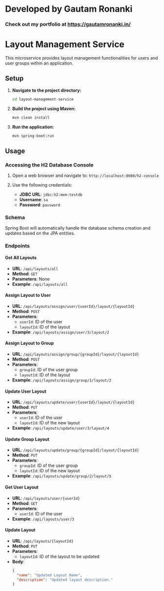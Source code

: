 # Developed by Gautam Ronanki

### Check out my portfolio at https://gautamronanki.in/ 

# Layout Management Service

This microservice provides layout management functionalities for users and user groups within an application.

## Setup

1. **Navigate to the project directory:**

    ```bash
    cd layout-management-service
    ```

2. **Build the project using Maven:**

    ```bash
    mvn clean install
    ```

3. **Run the application:**

    ```bash
    mvn spring-boot:run
    ```

## Usage

### Accessing the H2 Database Console

1. Open a web browser and navigate to: `http://localhost:8080/h2-console`

2. Use the following credentials:
    - **JDBC URL**: `jdbc:h2:mem:testdb`
    - **Username**: `sa`
    - **Password**: `password`

### Schema

Spring Boot will automatically handle the database schema creation and updates based on the JPA entities.

### Endpoints

#### Get All Layouts

- **URL**: `/api/layouts/all`
- **Method**: `GET`
- **Parameters**: None
- **Example**: `/api/layouts/all`

#### Assign Layout to User

- **URL**: `/api/layouts/assign/user/{userId}/layout/{layoutId}`
- **Method**: `POST`
- **Parameters**:
    - `userId`: ID of the user
    - `layoutId`: ID of the layout
- **Example**: `/api/layouts/assign/user/3/layout/2`

#### Assign Layout to Group

- **URL**: `/api/layouts/assign/group/{groupId}/layout/{layoutId}`
- **Method**: `POST`
- **Parameters**:
    - `groupId`: ID of the user group
    - `layoutId`: ID of the layout
- **Example**: `/api/layouts/assign/group/1/layout/2`

#### Update User Layout

- **URL**: `/api/layouts/update/user/{userId}/layout/{layoutId}`
- **Method**: `PUT`
- **Parameters**:
    - `userId`: ID of the user
    - `layoutId`: ID of the new layout
- **Example**: `/api/layouts/update/user/3/layout/4`

#### Update Group Layout

- **URL**: `/api/layouts/update/group/{groupId}/layout/{layoutId}`
- **Method**: `PUT`
- **Parameters**:
    - `groupId`: ID of the user group
    - `layoutId`: ID of the new layout
- **Example**: `/api/layouts/update/group/2/layout/5`

#### Get User Layout

- **URL**: `/api/layouts/user/{userId}`
- **Method**: `GET`
- **Parameters**:
    - `userId`: ID of the user
- **Example**: `/api/layouts/user/3`

#### Update Layout

- **URL**: `/api/layouts/{layoutId}`
- **Method**: `PUT`
- **Parameters**:
    - `layoutId`: ID of the layout to be updated
- **Body**:
  ```json
  {
    "name": "Updated Layout Name",
    "description": "Updated layout description."
  }
